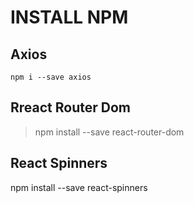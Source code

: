 # INSTALL NPM

## Axios
`npm i --save axios`

## Rreact Router Dom
> npm install --save react-router-dom

## React Spinners
npm install --save react-spinners
